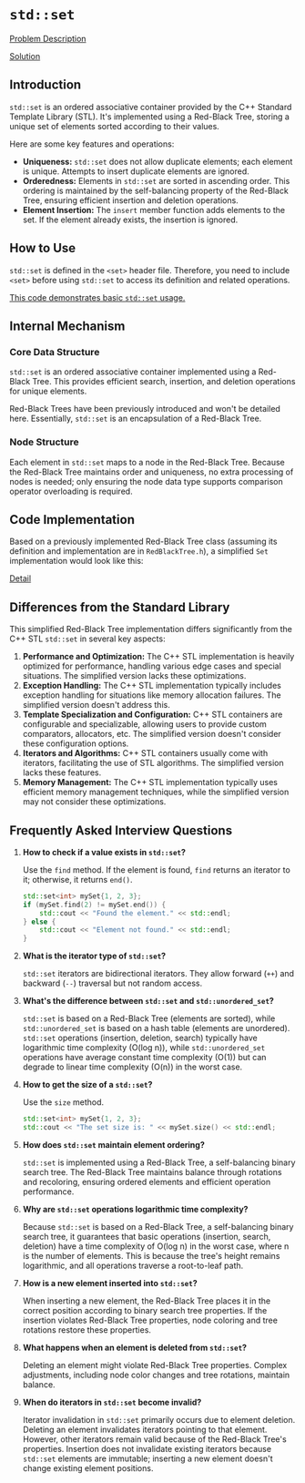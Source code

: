 # `std::set`

[Problem Description](Problem.md)

[Solution](Solution.cpp)


## Introduction

`std::set` is an ordered associative container provided by the C++ Standard Template Library (STL).  It's implemented using a Red-Black Tree, storing a unique set of elements sorted according to their values.

Here are some key features and operations:

- **Uniqueness:** `std::set` does not allow duplicate elements; each element is unique.  Attempts to insert duplicate elements are ignored.
- **Orderedness:** Elements in `std::set` are sorted in ascending order. This ordering is maintained by the self-balancing property of the Red-Black Tree, ensuring efficient insertion and deletion operations.
- **Element Insertion:** The `insert` member function adds elements to the set. If the element already exists, the insertion is ignored.

## How to Use

`std::set` is defined in the `<set>` header file.  Therefore, you need to include `<set>` before using `std::set` to access its definition and related operations.

[This code demonstrates basic `std::set` usage.](usage.cpp)

## Internal Mechanism

### Core Data Structure

`std::set` is an ordered associative container implemented using a Red-Black Tree. This provides efficient search, insertion, and deletion operations for unique elements.

Red-Black Trees have been previously introduced and won't be detailed here.  Essentially, `std::set` is an encapsulation of a Red-Black Tree.

### Node Structure

Each element in `std::set` maps to a node in the Red-Black Tree.  Because the Red-Black Tree maintains order and uniqueness, no extra processing of nodes is needed; only ensuring the node data type supports comparison operator overloading is required.

## Code Implementation

Based on a previously implemented Red-Black Tree class (assuming its definition and implementation are in `RedBlackTree.h`), a simplified `Set` implementation would look like this:


[Detail](Implementation.md)


## Differences from the Standard Library

This simplified Red-Black Tree implementation differs significantly from the C++ STL `std::set` in several key aspects:

1. **Performance and Optimization:** The C++ STL implementation is heavily optimized for performance, handling various edge cases and special situations. The simplified version lacks these optimizations.
2. **Exception Handling:** The C++ STL implementation typically includes exception handling for situations like memory allocation failures. The simplified version doesn't address this.
3. **Template Specialization and Configuration:** C++ STL containers are configurable and specializable, allowing users to provide custom comparators, allocators, etc. The simplified version doesn't consider these configuration options.
4. **Iterators and Algorithms:** C++ STL containers usually come with iterators, facilitating the use of STL algorithms. The simplified version lacks these features.
5. **Memory Management:** The C++ STL implementation typically uses efficient memory management techniques, while the simplified version may not consider these optimizations.


## Frequently Asked Interview Questions

1. **How to check if a value exists in `std::set`?**

   Use the `find` method.  If the element is found, `find` returns an iterator to it; otherwise, it returns `end()`.

   ```cpp
   std::set<int> mySet{1, 2, 3};
   if (mySet.find(2) != mySet.end()) {
       std::cout << "Found the element." << std::endl;
   } else {
       std::cout << "Element not found." << std::endl;
   }
   ```

2. **What is the iterator type of `std::set`?**

   `std::set` iterators are bidirectional iterators.  They allow forward (`++`) and backward (`--`) traversal but not random access.

3. **What's the difference between `std::set` and `std::unordered_set`?**

   `std::set` is based on a Red-Black Tree (elements are sorted), while `std::unordered_set` is based on a hash table (elements are unordered).  `std::set` operations (insertion, deletion, search) typically have logarithmic time complexity (O(log n)), while `std::unordered_set` operations have average constant time complexity (O(1)) but can degrade to linear time complexity (O(n)) in the worst case.

4. **How to get the size of a `std::set`?**

   Use the `size` method.

   ```cpp
   std::set<int> mySet{1, 2, 3};
   std::cout << "The set size is: " << mySet.size() << std::endl;
   ```

5. **How does `std::set` maintain element ordering?**

   `std::set` is implemented using a Red-Black Tree, a self-balancing binary search tree.  The Red-Black Tree maintains balance through rotations and recoloring, ensuring ordered elements and efficient operation performance.

6. **Why are `std::set` operations logarithmic time complexity?**

   Because `std::set` is based on a Red-Black Tree, a self-balancing binary search tree, it guarantees that basic operations (insertion, search, deletion) have a time complexity of O(log n) in the worst case, where n is the number of elements.  This is because the tree's height remains logarithmic, and all operations traverse a root-to-leaf path.

7. **How is a new element inserted into `std::set`?**

   When inserting a new element, the Red-Black Tree places it in the correct position according to binary search tree properties. If the insertion violates Red-Black Tree properties, node coloring and tree rotations restore these properties.

8. **What happens when an element is deleted from `std::set`?**

   Deleting an element might violate Red-Black Tree properties.  Complex adjustments, including node color changes and tree rotations, maintain balance.

9. **When do iterators in `std::set` become invalid?**

   Iterator invalidation in `std::set` primarily occurs due to element deletion.  Deleting an element invalidates iterators pointing to that element. However, other iterators remain valid because of the Red-Black Tree's properties.  Insertion does not invalidate existing iterators because `std::set` elements are immutable; inserting a new element doesn't change existing element positions.
